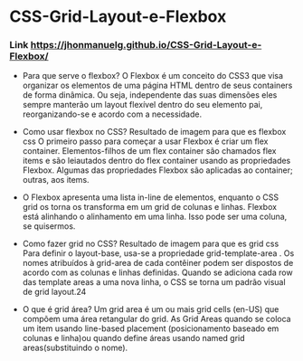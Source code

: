 # CSS-Grid-Layout-e-Flexbox

### Link https://jhonmanuelg.github.io/CSS-Grid-Layout-e-Flexbox/

* Para que serve o flexbox?
O Flexbox é um conceito do CSS3 que visa organizar os elementos de uma página HTML dentro de seus containers de forma dinâmica. Ou seja, independente das suas dimensões eles sempre manterão um layout flexível dentro do seu elemento pai, reorganizando-se e acordo com a necessidade.


*  Como usar flexbox no CSS?
Resultado de imagem para que es flexbox css
O primeiro passo para começar a usar Flexbox é criar um flex container. Elementos-filhos de um flex container são chamados flex items e são leiautados dentro do flex container usando as propriedades Flexbox. Algumas das propriedades Flexbox são aplicadas ao container; outras, aos items.



*  O Flexbox apresenta uma lista in-line de elementos, enquanto o CSS grid os torna os transforma em um grid de colunas e linhas. Flexbox está alinhando o alinhamento em uma linha. Isso pode ser uma coluna, se quisermos.



*  Como fazer grid no CSS?
Resultado de imagem para que es grid css
Para definir o layout-base, usa-se a propriedade grid-template-area . Os nomes atribuídos à grid-area de cada contêiner podem ser dispostos de acordo com as colunas e linhas definidas. Quando se adiciona cada row das template areas a uma nova linha, o CSS se torna um padrão visual de grid layout.24


*  O que é grid área?
Um grid area é um ou mais grid cells (en-US) que compõem uma área retangular do grid. As Grid Areas quando se coloca um item usando line-based placement (posicionamento baseado em colunas e linha)ou quando define áreas usando named grid areas(substituindo o nome).
